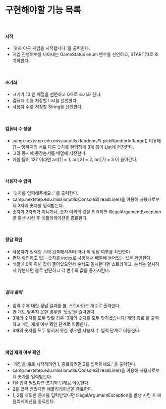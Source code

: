 # **구현해야할 기능 목록**
<br/>

#### 시작
* '숫자 야구 게임을 시작합니다.'을 출력한다.
* 게임 진행여부를 나타내는 GameStatus enum 변수를 선언하고, START(1)로 초기화한다.
  
<br/>

#### 초기화
* 크기가 10 인 배열을 선언하고 0으로 초기화 한다.
* 컴퓨터 수를 저장할 List를 선언한다.
* 사용자 수를 저장할 String을 선언한다.

<br/>

#### 컴퓨터 수 생성
* camp.nextstep.edu.missionutils.Randoms의 pickNumberInRange() 이용해 (1 ~ 9)까지의 서로 다른 숫자를 랜덤하게 3개 뽑아 List에 저장한다.
* 그와 동시에 등장순서를 배열에 저장한다.
* 예를 들어 127 이라면 arr[1] = 1, arr[2] = 2, arr[7] = 3 이 들어간다.


<br/>

#### 사용자 수 입력
* '숫자를 입력해주세요 :' 를 출력한다.
* camp.nextstep.edu.missionutils.Console의 readLine()을 이용해 사용자로부터 3자리 숫자를 입력받는다.
* 숫자가 3자리가 아니거나, 숫자 이외의 값을 입력하면 IllegalArgumentException을 발생 시킨 후 애플리케이션을 종료한다.

<br/>

#### 정답 확인
* 사용자가 입력한 수의 왼쪽에서부터 하나 씩 정답 여부를 확인한다.
* 현재 확인하고 있는 숫자를 index로 사용해서 배열에 들어있는 값을 확인한다.
* 배열에 0이 아닌 값이 들어있으면서 순서도 일치한다면 스트라이크, 순서는 일치하지 않는다면 볼로 판단하고 각 변수의 값을 증가시킨다.

<br/>

##### 결과 출력

* 입력 수에 대한 정답 결과를 볼, 스트라이크 개수로 출력한다.
* 한 개도 맞추지 못한 경우엔 '낫싱'을 출력한다.
* 3개의 숫자를 모두 맞힐 경우 '3개의 숫자를 모두 맞히셨습니다! 게임 종료'를 출력하고 게임 재개 여부 확인 단계로 이동한다.
* 3개의 숫자를 모두 맞히지 못한 경우엔 사용자 수 입력 단계로 이동한다.

<br/>

#### 게임 재개 여부 확인

* '게임을 새로 시작하려면 1, 종료하려면 2를 입력하세요.' 을 출력한다.
* camp.nextstep.edu.missionutils.Console의 readLine()을 이용해 사용자로부터 숫자를 입력받는다.
* 1을 입력 받았다면 초기화 단계로 이동한다.
* 2를 입력 받았다면 애플리케이션을 종료한다.
* 1, 2를 제외한 문자를 입력받았다면 IllegalArgumentException을 발생 시킨 후 애플리케이션을 종료한다.
